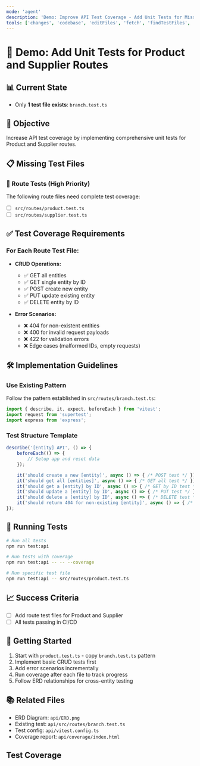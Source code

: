```yaml
---
mode: 'agent'
description: 'Demo: Improve API Test Coverage - Add Unit Tests for Missing Routes.'
tools: ['changes', 'codebase', 'editFiles', 'fetch', 'findTestFiles', 'githubRepo', 'problems', 'runCommands', 'runTasks', 'search', 'terminalLastCommand', 'testFailure', 'usages', 'playwright', 'github-remote']
---
```

# 🧪 Demo: Add Unit Tests for Product and Supplier Routes

## 📊 Current State
- Only **1 test file exists**: `branch.test.ts`

## 🎯 Objective
Increase API test coverage by implementing comprehensive unit tests for Product and Supplier routes.

## 📋 Missing Test Files

### 🔗 Route Tests (High Priority)
The following route files need complete test coverage:

- [ ] `src/routes/product.test.ts`
- [ ] `src/routes/supplier.test.ts`

## ✅ Test Coverage Requirements

### For Each Route Test File:
- **CRUD Operations:**
  - ✅ GET all entities
  - ✅ GET single entity by ID
  - ✅ POST create new entity
  - ✅ PUT update existing entity
  - ✅ DELETE entity by ID

- **Error Scenarios:**
  - ❌ 404 for non-existent entities
  - ❌ 400 for invalid request payloads
  - ❌ 422 for validation errors
  - ❌ Edge cases (malformed IDs, empty requests)

## 🛠️ Implementation Guidelines

### Use Existing Pattern
Follow the pattern established in `src/routes/branch.test.ts`:
```typescript
import { describe, it, expect, beforeEach } from 'vitest';
import request from 'supertest';
import express from 'express';
```

### Test Structure Template
```typescript
describe('[Entity] API', () => {
    beforeEach(() => {
        // Setup app and reset data
    });

    it('should create a new [entity]', async () => { /* POST test */ });
    it('should get all [entities]', async () => { /* GET all test */ });
    it('should get a [entity] by ID', async () => { /* GET by ID test */ });
    it('should update a [entity] by ID', async () => { /* PUT test */ });
    it('should delete a [entity] by ID', async () => { /* DELETE test */ });
    it('should return 404 for non-existing [entity]', async () => { /* Error test */ });
});
```

## 🔧 Running Tests

```bash
# Run all tests
npm run test:api

# Run tests with coverage
npm run test:api -- -- --coverage

# Run specific test file
npm run test:api -- src/routes/product.test.ts
```

## 📈 Success Criteria
- [ ] Add route test files for Product and Supplier
- [ ] All tests passing in CI/CD

## 🚀 Getting Started
1. Start with `product.test.ts` - copy `branch.test.ts` pattern
2. Implement basic CRUD tests first
3. Add error scenarios incrementally
4. Run coverage after each file to track progress
5. Follow ERD relationships for cross-entity testing

## 📚 Related Files
- ERD Diagram: `api/ERD.png`
- Existing test: `api/src/routes/branch.test.ts`
- Test config: `api/vitest.config.ts`
- Coverage report: `api/coverage/index.html`

## Test Coverage